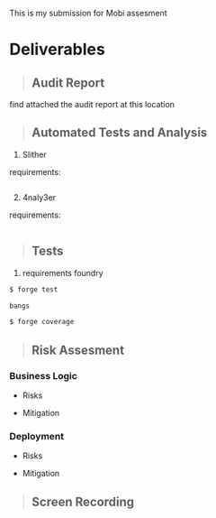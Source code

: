 This is my submission for Mobi assesment

# Deliverables

> ## Audit Report

find attached the audit report at this location

> ## Automated Tests and Analysis

1. Slither

<!-- explain slither -->

requirements:

```bash

```

2. 4naly3er

<!-- explain 4naly3er -->

requirements:

```bash

```

> ## Tests

<!-- explain the unit tests -->

1. requirements
foundry

```bash
$ forge test

bangs
```

<!-- display the test coverage -->

``` bash
$ forge coverage


```

> ## Risk Assesment

### Business Logic

* Risks

* Mitigation

### Deployment

* Risks

* Mitigation

> ## Screen Recording


